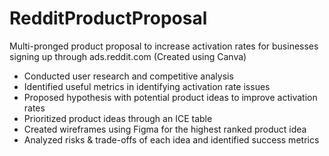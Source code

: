 # RedditProductProposal
Multi-pronged product proposal to increase activation rates for businesses signing up through ads.reddit.com (Created using Canva)

* Conducted user research and competitive analysis
* Identified useful metrics in identifying activation rate issues
* Proposed hypothesis with potential product ideas to improve activation rates
* Prioritized product ideas through an ICE table
* Created wireframes using Figma for the highest ranked product idea
* Analyzed risks & trade-offs of each idea and identified success metrics
